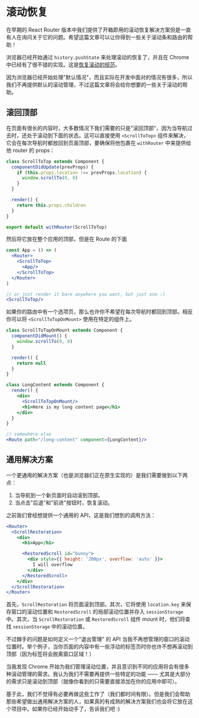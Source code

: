 # 滚动恢复

在早期的 React Router 版本中我们提供了开箱即用的滚动恢复解决方案但是一直有人在询问关于它的问题。希望这篇文章可以让你得到一些关于滚动条和路由的帮助！

浏览器已经开始通过 `history.pushState` 来处理滚动的恢复了，并且在 Chrome 中已经有了很不错的实现。这是[恢复滚动的规范](https://majido.github.io/scroll-restoration-proposal/history-based-api.html#web-idl)。

因为浏览器已经开始处理"默认情况"，而且实际在开发中面对的情况有很多，所以我们不再提供默认的滚动管理，不过这篇文章将会给你想要的一些关于滚动的帮助。

## 滚回顶部

在页面有很长的内容时，大多数情况下我们需要的只是"滚回顶部"，因为当导航过去时，还处于滚动到下面的状态。这可以直接使用 `<ScrollToTop>` 组件来解决，它会在每次导航时都放回到页面顶部，要确保将他包裹在 `withRouter` 中来提供给他 router 的 props：

```jsx
class ScrollToTop extends Component {
  componentDidUpdate(prevProps) {
    if (this.props.location !== prevProps.location) {
      window.scrollTo(0, 0)
    }
  }

  render() {
    return this.props.children
  }
}

export default withRouter(ScrollToTop)
```

然后将它放在整个应用的顶部，但是在 Route 的下面

```jsx
const App = () => (
  <Router>
    <ScrollToTop>
      <App/>
    </ScrollToTop>
  </Router>
)

// or just render it bare anywhere you want, but just one :)
<ScrollToTop/>
```

如果你的路由中有一个选项页，那么也许你不希望在每次导航时都回到顶部。相反你可以将 `<ScrollToTopOnMount>` 使用在特定的组件上。

```jsx
class ScrollToTopOnMount extends Component {
  componentDidMount() {
    window.scrollTo(0, 0)
  }

  render() {
    return null
  }
}

class LongContent extends Component {
  render() {
    <div>
      <ScrollToTopOnMount/>
      <h1>Here is my long content page</h1>
    </div>
  }
}

// somewhere else
<Route path="/long-content" component={LongContent}/>
```

## 通用解决方案

一个更通用的解决方案（也是浏览器们正在原生实现的）是我们需要做到以下两点：

1. 当导航到一个新页面时自动滚到顶部。
2. 当点击"后退"和"前进"按钮时，恢复滚动。

之前我们曾经想提供一个通用的 API，这是我们想到的调用方法：

```jsx
<Router>
  <ScrollRestoration>
    <div>
      <h1>App</h1>

      <RestoredScroll id="bunny">
        <div style={{ height: '200px', overflow: 'auto' }}>
          I will overflow
        </div>
      </RestoredScroll>
    </div>
  </ScrollRestoration>
</Router>
```

首先，`ScrollRestoration` 将页面滚到顶部。其次，它将使用 `location.key` 来保存窗口的滚动位置和 `RestoredScroll` 的局部滚动位置并存入 `sessionStorage` 中。其次，当 `ScrollRestoration` 或 `RestoredScroll` 组件 mount 时，他们将查找 `sessionStorage` 中的滚动位置。

不过棘手的问题是如何定义一个"退出管理" 的 API 当我不再想管理的窗口的滚动位置时。举个例子，当你页面的内容中有一些浮动的标签页时你也许不想再滚动到顶部（因为标签将会脱离窗口区域！）

当我发现 Chrome 开始为我们管理滚动位置，并且意识到不同的应用将会有很多种滚动管理的需求。我认为我们不需要再提供一些特定的功能 —— 尤其是大部分的需求只是滚动到顶部（就像你看到的只需要直接添加在你的应用中即可）。

基于此，我们不觉得有必要再做这些工作了（我们都时间有限）。但是我们会帮助那些希望做出通用解决方案的人，如果真的有成熟的解决方案我们也会将它放在这个项目中。如果你已经开始动手了，告诉我们吧 :)